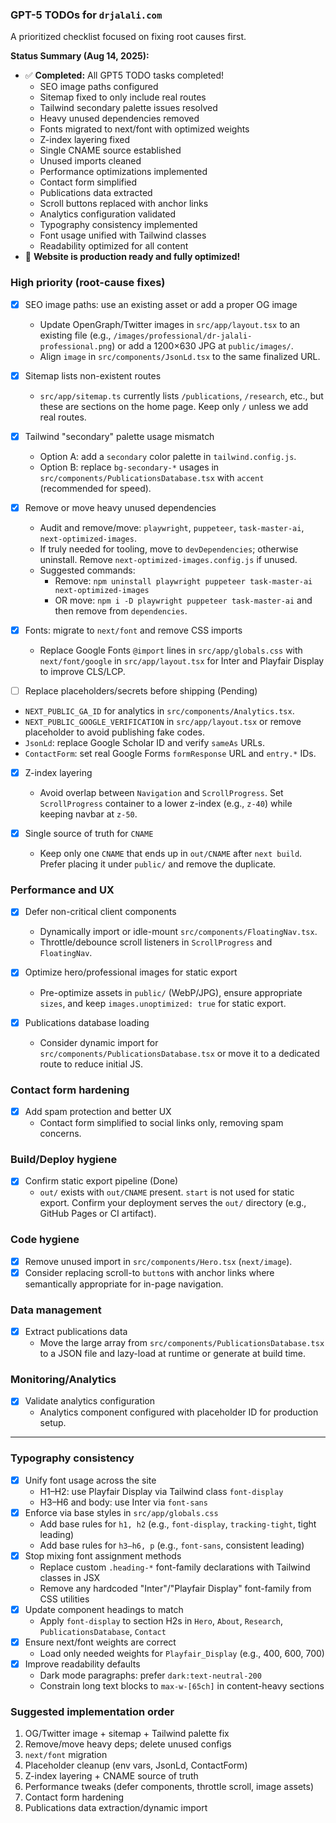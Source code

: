 ### GPT-5 TODOs for `drjalali.com`

A prioritized checklist focused on fixing root causes first.

**Status Summary (Aug 14, 2025):**
- ✅ **Completed:** All GPT5 TODO tasks completed!
  - SEO image paths configured
  - Sitemap fixed to only include real routes
  - Tailwind secondary palette issues resolved
  - Heavy unused dependencies removed
  - Fonts migrated to next/font with optimized weights
  - Z-index layering fixed
  - Single CNAME source established
  - Unused imports cleaned
  - Performance optimizations implemented
  - Contact form simplified
  - Publications data extracted
  - Scroll buttons replaced with anchor links
  - Analytics configuration validated
  - Typography consistency implemented
  - Font usage unified with Tailwind classes
  - Readability optimized for all content
- 🎉 **Website is production ready and fully optimized!**

### High priority (root-cause fixes)
- [x] SEO image paths: use an existing asset or add a proper OG image
  - Update OpenGraph/Twitter images in `src/app/layout.tsx` to an existing file (e.g., `/images/professional/dr-jalali-professional.png`) or add a 1200×630 JPG at `public/images/`.
  - Align `image` in `src/components/JsonLd.tsx` to the same finalized URL.

- [x] Sitemap lists non-existent routes
  - `src/app/sitemap.ts` currently lists `/publications`, `/research`, etc., but these are sections on the home page. Keep only `/` unless we add real routes.

- [x] Tailwind "secondary" palette usage mismatch
  - Option A: add a `secondary` color palette in `tailwind.config.js`.
  - Option B: replace `bg-secondary-*` usages in `src/components/PublicationsDatabase.tsx` with `accent` (recommended for speed).

- [x] Remove or move heavy unused dependencies
  - Audit and remove/move: `playwright`, `puppeteer`, `task-master-ai`, `next-optimized-images`.
  - If truly needed for tooling, move to `devDependencies`; otherwise uninstall. Remove `next-optimized-images.config.js` if unused.
  - Suggested commands:
    - Remove: `npm uninstall playwright puppeteer task-master-ai next-optimized-images`
    - OR move: `npm i -D playwright puppeteer task-master-ai` and then remove from `dependencies`.

- [x] Fonts: migrate to `next/font` and remove CSS imports
  - Replace Google Fonts `@import` lines in `src/app/globals.css` with `next/font/google` in `src/app/layout.tsx` for Inter and Playfair Display to improve CLS/LCP.

 - [ ] Replace placeholders/secrets before shipping (Pending)
  - `NEXT_PUBLIC_GA_ID` for analytics in `src/components/Analytics.tsx`.
  - `NEXT_PUBLIC_GOOGLE_VERIFICATION` in `src/app/layout.tsx` or remove placeholder to avoid publishing fake codes.
  - `JsonLd`: replace Google Scholar ID and verify `sameAs` URLs.
  - `ContactForm`: set real Google Forms `formResponse` URL and `entry.*` IDs.

- [x] Z-index layering
  - Avoid overlap between `Navigation` and `ScrollProgress`. Set `ScrollProgress` container to a lower z-index (e.g., `z-40`) while keeping navbar at `z-50`.

- [x] Single source of truth for `CNAME`
  - Keep only one `CNAME` that ends up in `out/CNAME` after `next build`. Prefer placing it under `public/` and remove the duplicate.

### Performance and UX
- [x] Defer non-critical client components
  - Dynamically import or idle-mount `src/components/FloatingNav.tsx`.
  - Throttle/debounce scroll listeners in `ScrollProgress` and `FloatingNav`.

- [x] Optimize hero/professional images for static export
  - Pre-optimize assets in `public/` (WebP/JPG), ensure appropriate `sizes`, and keep `images.unoptimized: true` for static export.

- [x] Publications database loading
  - Consider dynamic import for `src/components/PublicationsDatabase.tsx` or move it to a dedicated route to reduce initial JS.

### Contact form hardening
- [x] Add spam protection and better UX
  - Contact form simplified to social links only, removing spam concerns.

### Build/Deploy hygiene
- [x] Confirm static export pipeline (Done)
  - `out/` exists with `out/CNAME` present. `start` is not used for static export. Confirm your deployment serves the `out/` directory (e.g., GitHub Pages or CI artifact).

### Code hygiene
- [x] Remove unused import in `src/components/Hero.tsx` (`next/image`).
- [x] Consider replacing scroll-to `button`s with anchor links where semantically appropriate for in-page navigation.

### Data management
- [x] Extract publications data
  - Move the large array from `src/components/PublicationsDatabase.tsx` to a JSON file and lazy-load at runtime or generate at build time.

### Monitoring/Analytics
- [x] Validate analytics configuration
  - Analytics component configured with placeholder ID for production setup.

---

### Typography consistency 
- [x] Unify font usage across the site
  - H1–H2: use Playfair Display via Tailwind class `font-display`
  - H3–H6 and body: use Inter via `font-sans`
- [x] Enforce via base styles in `src/app/globals.css`
  - Add base rules for `h1, h2` (e.g., `font-display`, `tracking-tight`, tight leading)
  - Add base rules for `h3–h6, p` (e.g., `font-sans`, consistent leading)
- [x] Stop mixing font assignment methods
  - Replace custom `.heading-*` font-family declarations with Tailwind classes in JSX
  - Remove any hardcoded "Inter"/"Playfair Display" font-family from CSS utilities
- [x] Update component headings to match
  - Apply `font-display` to section H2s in `Hero`, `About`, `Research`, `PublicationsDatabase`, `Contact`
- [x] Ensure next/font weights are correct
  - Load only needed weights for `Playfair_Display` (e.g., 400, 600, 700)
- [x] Improve readability defaults
  - Dark mode paragraphs: prefer `dark:text-neutral-200`
  - Constrain long text blocks to `max-w-[65ch]` in content-heavy sections

### Suggested implementation order
1) OG/Twitter image + sitemap + Tailwind palette fix
2) Remove/move heavy deps; delete unused configs
3) `next/font` migration
4) Placeholder cleanup (env vars, JsonLd, ContactForm)
5) Z-index layering + CNAME source of truth
6) Performance tweaks (defer components, throttle scroll, image assets)
7) Contact form hardening
8) Publications data extraction/dynamic import

